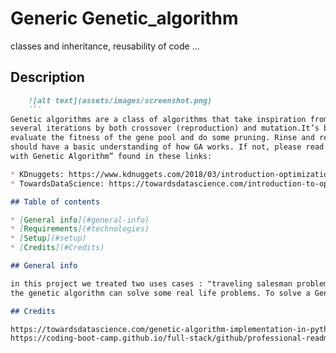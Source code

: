 # Generic Genetic_algorithm

classes and inheritance, reusability of code ...

## Description

```md
    ![alt text](assets/images/screenshot.png)
    ```
Genetic algorithms are a class of algorithms that take inspiration from genetics. More specifically, “genes” evolve over
several iterations by both crossover (reproduction) and mutation.It’s basically make x guesses, create y hybrid guess,
evaluate the fitness of the gene pool and do some pruning. Rinse and repeat until you converge on a solution. The Reader
should have a basic understanding of how GA works. If not, please read this article titled “Introduction to Optimization
with Genetic Algorithm” found in these links:

* KDnuggets: https://www.kdnuggets.com/2018/03/introduction-optimization-with-genetic-algorithm.html
* TowardsDataScience: https://towardsdatascience.com/introduction-to-optimization-with-genetic-algorithm-2f5001d9964b

## Table of contents

* [General info](#general-info)
* [Requirements](#technologies)
* [Setup](#setup)
* [Credits](#Credits)

## General info

in this project we treated two uses cases : "traveling salesman problem”" and "the MasterMind game" to illustrate how
the genetic algorithm can solve some real life problems. To solve a Genetic

## Credits

https://towardsdatascience.com/genetic-algorithm-implementation-in-python-5ab67bb124a6
https://coding-boot-camp.github.io/full-stack/github/professional-readme-guide
